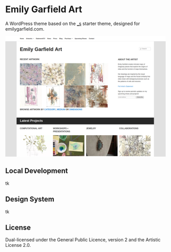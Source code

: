# Emily Garfield Art

A WordPress theme based on the [_s](https://github.com/automattic/_s) starter theme, designed for emilygarfield.com.

![Screenshot of emilygarfield.com](./screenshot.png)

## Local Development

tk

## Design System

tk

## License

Dual-licensed under the General Public Licence, version 2 and the Artistic License 2.0.
